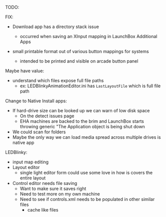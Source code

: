 TODO: 

FIX:
- Download app has a directory stack issue
  - occurred when saving an XInput mapping in LaunchBox Additional Apps

- small printable format out of various button mappings for systems
  - intended to be printed and visible on arcade button panel

Maybe have value:
- understand which files expose full file paths
  - ex: LEDBlinkyAnimationEditor.ini has `LastLayoutFile` which is full file path

Change to Native Install apps:
- If hard-drive size can be looked up we can warn of low disk space
  - On the detect issues page
  - EHA machines are backed to the brim and LaunchBox starts throwing generic "The Application object is being shut down
- We could scan for folders
- Maybe the only way we can load media spread across multiple drives is native app


LEDBlinky:
- input map editing
- Layout editor
  - single light editor form could use some love in how is covers the entire layout
- Control editor needs file saving
  - Want to make sure it saves right
  - Need to test more on my own machine
  - Need to see if controls.xml needs to be populated in other similar files
    - cache like files

